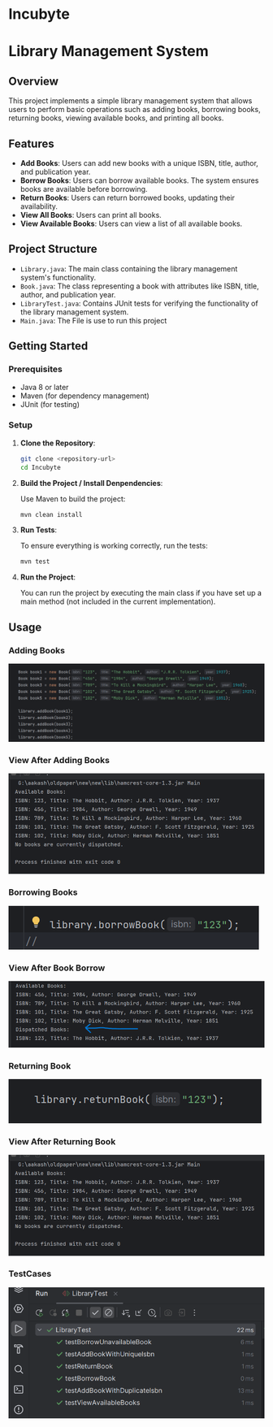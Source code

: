 # Incubyte
# Library Management System

## Overview

This project implements a simple library management system that allows users to perform basic operations such as adding books, borrowing books, returning books, viewing available books, and printing all books.

## Features

- **Add Books**: Users can add new books with a unique ISBN, title, author, and publication year.
- **Borrow Books**: Users can borrow available books. The system ensures books are available before borrowing.
- **Return Books**: Users can return borrowed books, updating their availability.
- **View All Books**: Users can print all books.
- **View Available Books**: Users can view a list of all available books.

## Project Structure

- `Library.java`: The main class containing the library management system's functionality.
- `Book.java`: The class representing a book with attributes like ISBN, title, author, and publication year.
- `LibraryTest.java`: Contains JUnit tests for verifying the functionality of the library management system.
- `Main.java`: The File is use to run this project

## Getting Started

### Prerequisites

- Java 8 or later
- Maven (for dependency management)
- JUnit (for testing)

### Setup

1. **Clone the Repository**:

    ```sh
    git clone <repository-url>
    cd Incubyte
    ```

2. **Build the Project / Install Denpendencies**:

    Use Maven to build the project:

    ```sh
    mvn clean install
    ```

3. **Run Tests**:

    To ensure everything is working correctly, run the tests:

    ```sh
    mvn test
    ```

4. **Run the Project**:

    You can run the project by executing the main class if you have set up a main method (not included in the current implementation).

## Usage

### Adding Books
![Adding Books](./scr/screenshot/addBooks.png)

### View After Adding Books
![View After Adding Books](./scr/screenshot/viewAddedBook%20-%20Copy.png)

### Borrowing Books
![Borrowing Books](./scr/screenshot/borrowingBook.png)

### View After Book Borrow
![View After Borrowing Books](./scr/screenshot/viewAfterBorrowingBook.png)

### Returning Book
![Returning Books](./scr/screenshot/returningBook.png)

### View After Returning Book
![View After Book Return](./scr/screenshot/viewReturningBook.png)

### TestCases
![TestCases](./scr/screenshot/test.png)

